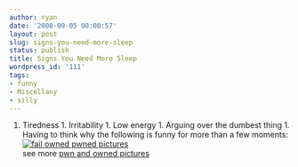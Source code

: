 ```yaml
---
author: ryan
date: '2008-09-05 00:00:57'
layout: post
slug: signs-you-need-more-sleep
status: publish
title: Signs You Need More Sleep
wordpress_id: '111'
tags:
- funny
- Miscellany
- silly
---
```


1. Tiredness 1. Irritability 1. Low energy 1. Arguing over the dumbest
thing 1. Having to think why the following is funny for more than a few
moments: [![fail owned pwned
pictures](http://failblog.wordpress.com/files/2008/08/fail-owned-poster-placement-fail.jpg)](http://failblog.org/2008/08/30/poster-placement-fail/)\
see more [pwn and owned pictures](http://failblog.org)
